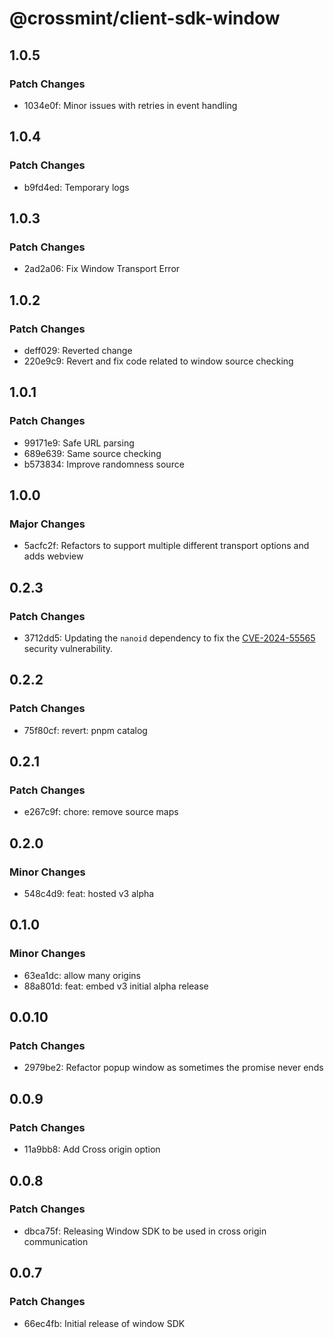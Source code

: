 # @crossmint/client-sdk-window

## 1.0.5

### Patch Changes

- 1034e0f: Minor issues with retries in event handling

## 1.0.4

### Patch Changes

- b9fd4ed: Temporary logs

## 1.0.3

### Patch Changes

- 2ad2a06: Fix Window Transport Error

## 1.0.2

### Patch Changes

- deff029: Reverted change
- 220e9c9: Revert and fix code related to window source checking

## 1.0.1

### Patch Changes

- 99171e9: Safe URL parsing
- 689e639: Same source checking
- b573834: Improve randomness source

## 1.0.0

### Major Changes

- 5acfc2f: Refactors to support multiple different transport options and adds webview

## 0.2.3

### Patch Changes

- 3712dd5: Updating the `nanoid` dependency to fix the [CVE-2024-55565](https://nvd.nist.gov/vuln/detail/cve-2024-55565) security vulnerability.

## 0.2.2

### Patch Changes

- 75f80cf: revert: pnpm catalog

## 0.2.1

### Patch Changes

- e267c9f: chore: remove source maps

## 0.2.0

### Minor Changes

- 548c4d9: feat: hosted v3 alpha

## 0.1.0

### Minor Changes

- 63ea1dc: allow many origins
- 88a801d: feat: embed v3 initial alpha release

## 0.0.10

### Patch Changes

- 2979be2: Refactor popup window as sometimes the promise never ends

## 0.0.9

### Patch Changes

- 11a9bb8: Add Cross origin option

## 0.0.8

### Patch Changes

- dbca75f: Releasing Window SDK to be used in cross origin communication

## 0.0.7

### Patch Changes

- 66ec4fb: Initial release of window SDK

